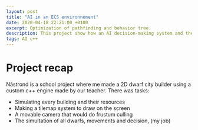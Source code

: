 ```yaml
---
layout: post
title: "AI in an ECS environnement"
date: 2020-04-18 22:21:00 +0100
excerpt: Optimization of pathfinding and behavior tree.
description: This project show how an AI decision-making system and the patfinding algorithms has been optimized to go from a non playable with hundreds of agents to as game which can support 10'000 agents making decisions and moving inside a city.
tags: AI c++
---
```


# Project recap
Nâstrond is a school project where me made a 2D dwarf city builder using a custom c++ engine made by our teacher. There was tasks:
- Simulating every building and their resources
- Making a tilemap system to draw on the screen
- A movable camera that would do frustum culling
- The simultation of all dwarfs, movements and decision, (my job)
